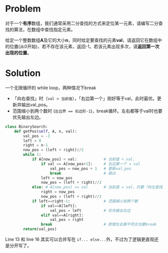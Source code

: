 # Problem

对于一个**有序**数组，我们通常采用二分查找的方式来定位某一元素，请编写二分查找的算法，在数组中查找指定元素。

给定一个整数数组**A**及它的大小**n**，同时给定要查找的元素**val**，请返回它在数组中的位置(从0开始)，若不存在该元素，返回-1。若该元素出现多次，请**返回第一次出现的位置**。

# Solution


一个无限循环的 while loop，两种情况下break

- 「向右查找」时（`val > 当前值`），「右边第一个」刚好等于val，此时最优。更新并输出val_pos。 
- 范围缩小到两个数时 (`左边界 == 右边阶-1`)，break循环。左右都等于val时也要优先输出左边。

```python
class BinarySearch:
    def getPos(self, A, n, val):
        val_pos = -1
        left = 0
        right = n-1
        now_pos = (left + right)//2
        while 1:
            if A[now_pos] < val:            # 当前值 < val，
                if val == A[now_pos+1]:     # 右边第一个 = val
                    val_pos = now_pos + 1   # 更新val_pos
                    break                   # 跳出
                left = now_pos
                now_pos = (left + right)//2
            else: # A[now_pos] >= val       # 当前值 = val，仍要「向左查找」，确保找到「第一次出现的位置」
                right = now_pos
                now_pos = (left + right)//2
            if left==right-1:               # 范围缩小到两个数
                if val==A[left]:
                    val_pos = left          # 优先输出左边
                elif val==A[right]:
                    val_pos = right
                break                       # 即使左右都不符合也要break
        return(val_pos)
```

Line 13 和 line 16 其实可以合并写在 `if... else...`外，不过为了逻辑更直观还是分开写了。